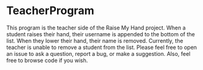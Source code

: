 TeacherProgram
==============
This program is the teacher side of the Raise My Hand project. When a student raises their hand, their username is appended to the bottom of the list. When they lower their hand, their name is removed. Currently, the teacher is unable to remove a student from the list.
Please feel free to open an issue to ask a question, report a bug, or make a suggestion. Also, feel free to browse code if you wish.
